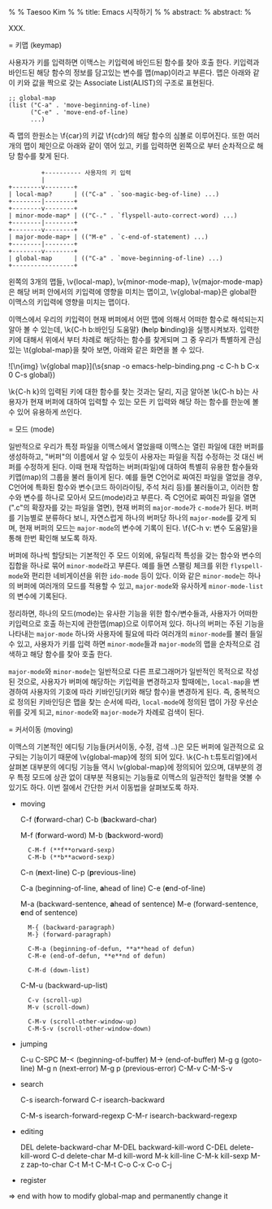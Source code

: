 %
% Taesoo Kim
%
% title: Emacs 시작하기
%
% abstract: 
% abstract: 
%

XXX.

= 키맵 (keymap)

사용자가 키를 입력하면 이맥스는 키입력에 바인드된 함수를 찾아 호출 한다. 키입력과
바인드된 해당 함수의 정보를 담고있는 변수를 맵(map)이라고 부른다. 맵은 아래와
같이 키와 값을 짝으로 갖는 Associate List(ALIST)의 구조로 표현된다.

~~~~~~~~~~~~~~~~~~~~~~~~~~~~~~~~~~~~~~~~~~~~~~~~~~~~~~~~~~~~~~~~~~~~~~~~~~{.cl}
;; global-map
(list ("C-a" . 'move-beginning-of-line)
      ("C-e" . 'move-end-of-line)
      ...)
~~~~~~~~~~~~~~~~~~~~~~~~~~~~~~~~~~~~~~~~~~~~~~~~~~~~~~~~~~~~~~~~~~~~~~~~~~~~~~~

즉 맵의 한원소는 \f{car}의 키값 \f{cdr}의 해당 함수의 심볼로 이루어진다. 또한
여러개의 맵이 체인으로 아래와 같이 엮어 있고, 키를 입력하면 왼쪽으로 부터
순차적으로 해당 함수를 찾게 된다.

             +---------- 사용자의 키 입력
             |
    +--------v--------+
    | local-map?      | (("C-a" . `soo-magic-beg-of-line) ...)
    +--------|--------+
    +--------v--------+
    | minor-mode-map* | (("C-." . `flyspell-auto-correct-word) ...)
    +--------|--------+
    +--------v--------+
    | major-mode-map+ | (("M-e" . `c-end-of-statement) ...)
    +--------|--------+
    +--------v--------+
    | global-map      | (("C-a" . `move-beginning-of-line) ...)
    +-----------------+

왼쪽의 3개의 맵들, \v{local-map}, \v{minor-mode-map}, \v{major-mode-map}은 해당
버퍼 안에서의 키입력에 영향을 미치는 맵이고, \v{global-map}은 global한 이맥스의
키입력에 영향을 미치는 맵이다. 

이맥스에서 우리의 키입력이 현재 버퍼에서 어떤 맵에 의해서 어떠한 함수로
해석되는지 알아 볼 수 있는데, \k{C-h b:바인딩 도움말} (**h**elp **b**inding)을
실행시켜보자. 입력한 키에 대해서 위에서 부터 차례로 해당하는 함수를 찾게되며 그
중 우리가 특별하게 관심있는 \t{global-map}을 찾아 보면, 아래와 같은 화면을 볼 수
있다.

![\n{img} \v{global map}](\s{snap -o emacs-help-binding.png
  -c C-h b C-x 0 C-s global})

\k{C-h k}의 입력된 키에 대한 함수를 찾는 것과는 달리, 지금 알아본 \k{C-h b}는
사용자가 현재 버퍼에 대하여 입력할 수 있는 모든 키 입력와 해당 하는 함수를
한눈에 볼 수 있어 유용하게 쓰인다.

= 모드 (mode)

일반적으로 우리가 특정 파일을 이맥스에서 열었을때 이맥스는 열린 파일에 대한
버퍼를 생성하하고, "버퍼"의 이름에서 알 수 있듯이 사용자는 파일을 직접 수정하는
것 대신 버퍼를 수정하게 된다. 이때 현재 작업하는 버퍼(파일)에 대하여 특별히
유용한 함수들와 키맵(map)의 그룹을 불러 들이게 된다. 예를 들면 C언어로 짜여진
파일을 열었을 경우, C언어에 특화된 함수와 변수(코드 하이라이팅, 주석 처리 등)를
불러들이고, 이러한 함수와 변수를 하나로 모아서 모드(mode)라고 부른다. 즉 C언어로
짜여진 파일을 열면 (".c"의 확장자를 갖는 파일을 열면), 현재 버퍼의 `major-mode`가
`c-mode`가 된다. 버퍼를 기능별로 분류하다 보니, 자연스럽게 하나의 버퍼당 하나의
`major-mode`를 갖게 되며, 현재 버퍼의 모드는 `major-mode`의 변수에 기록이
된다. \f{C-h v: 변수 도움말}을 통해 한번 확인해 보도록 하자.

버퍼에 하나씩 할당되는 기본적인 주 모드 이외에, 유틸리적 특성을 갖는 함수와
변수의 집합을 하나로 묶어 `minor-mode`라고 부른다. 예를 들면 스팰링 체크를 위한
`flyspell-mode`와 편리한 네비게이션을 위한 `ido-mode` 등이 있다. 이와 같은
`minor-mode`는 하나의 버퍼에 여러개의 모드를 적용할 수 있고, `major-mode`와
유사하게 `minor-mode-list`의 변수에 기록된다.

정리하면, 하나의 모드(mode)는 유사한 기능을 위한 함수/변수들과, 사용자가 어떠한
키입력으로 호출 하는지에 관한맵(map)으로 이루어져 있다. 하나의 버퍼는 주된 기능을
나타내는 `major-mode` 하나와 사용자에 필요에 따라 여러개의 `minor-mode`를 불러
들일 수 있고, 사용자가 키를 입력 하면 `minor-mode`들과 `major-mode`의 맵을
순차적으로 검색하고 해당 함수를 찾아 호출 한다.

`major-mode`와 `minor-mode`는 일반적으로 다른 프로그래머가 일반적인 목적으로
작성된 것으로, 사용자가 버퍼에 해당하는 키입력을 변경하고자 할때에는,
`local-map`을 변경하여 사용자의 기호에 따라 키바인딩(키와 해당 함수)을 변경하게
된다. 즉, 중복적으로 정의된 키바인딩은 맵을 찾는 순서에 따라, `local-mode`에
정의된 맵이 가장 우선순위를 갖게 되고, `minor-mode`와 `major-mode`가 차례로
검색이 된다.

= 커서이동 (moving)

이맥스의 기본적인 에디팅 기능들(커서이동, 수정, 검색 ..)은 모든 버퍼에 일관적으로
요구되는 기능이기 때문에 \v{global-map}에 정의 되어 있다. \k{C-h t:튜토리얼}에서
살펴본 대부분의 에디팅 기능들 역시 \v{global-map}에 정의되어 있으며, 대부분의
경우 특정 모드에 상관 없이 대부분 적용되는 기능들로 이맥스의 일관적인 철학을
엿볼 수 있기도 하다. 이번 절에서 간단한 커서 이동법을 살펴보도록 하자.

- moving

	C-f (**f**orward-char)
	C-b (**b**ackward-char)

	M-f (**f**orward-word)
	M-b (**b**ackword-word)

        C-M-f (**f**orward-sexp)
        C-M-b (**b**acword-sexp)
    
	C-n (**n**ext-line)
	C-p (**p**revious-line)

	C-a (beginning-of-line, **a**head of line)
	C-e (**e**nd-of-line)

	M-a (backward-sentence, **a**head of sentence)
	M-e (forward-sentence, **e**nd of sentence)

        M-{ (backward-paragraph)
        M-} (forward-paragraph)
	
        C-M-a (beginning-of-defun, **a**head of defun)
        C-M-e (end-of-defun, **e**nd of defun)

        C-M-d (down-list)
	C-M-u (backward-up-list)
	
        C-v (scroll-up)
        M-v (scroll-down)

        C-M-v (scroll-other-window-up)
        C-M-S-v (scroll-other-window-down)
	
- jumping

    C-u C-SPC 
    M-< (beginning-of-buffer)
    M-> (end-of-buffer)
    M-g g (goto-line)
    M-g n (next-error)
    M-g p (previous-error)
    C-M-v
    C-M-S-v
    
- search

    C-s isearch-forward
    C-r isearch-backward

    C-M-s isearch-forward-regexp
    C-M-r isearch-backward-regexp
    
- editing

    DEL delete-backward-char
    M-DEL backward-kill-word
    C-DEL delete-kill-word
    C-d delete-char
    M-d kill-word
    M-k kill-line
    C-M-k kill-sexp
    M-z zap-to-char
    C-t 
    M-t 
    C-M-t
    C-o
    C-x C-o
    C-j
    
- register

=> end with how to modify global-map and permanently change it